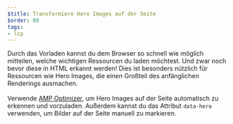 ```yaml
---
$title: Transformiere Hero Images auf der Seite
$order: 80
tags:
- lcp
---
```


Durch das Vorladen kannst du dem Browser so schnell wie möglich mitteilen, welche wichtigen Ressourcen du laden möchtest. Und zwar noch bevor diese in HTML erkannt werden! Dies ist besonders nützlich für Ressourcen wie Hero Images, die einen Großteil des anfänglichen Renderings ausmachen. <br><br> Verwende [AMP Optimizer](https://amp.dev/documentation/guides-and-tutorials/optimize-and-measure/amp-optimizer-guide/), um Hero Images auf der Seite automatisch zu erkennen und vorzuladen. Außerdem kannst du das Attribut `data-hero` verwenden, um Bilder auf der Seite manuell zu markieren.
